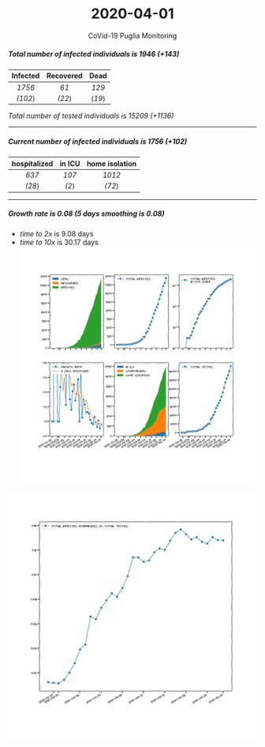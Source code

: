 <div align='center'>

# 2020-04-01
CoVid-19 Puglia Monitoring
</div>

##### Total number of infected individuals is 1946 (+143)
Infected | Recovered | Dead
:---: | :---: | :---:
*1756* | *61* | *129*
*(102*) | *(22*) | (*19*)

*Total number of tested individuals is 15209 (+1136)*
***
##### Current number of infected individuals is 1756 (+102)
hospitalized | in ICU | home isolation
:---: | :---: | :---:
*637* |*107* |*1012*
*(28*) |*(2*) |*(72*)
***
##### Growth rate is 0.08 (5 days smoothing is 0.08)
- *time to 2x* is 9.08 days
- *time to 10x* is 30.17 days
![stats][stats]

![infected_normalized][infected_normalized]

[stats]: stats_Puglia.png
[infected_normalized]: infected_normalized_Puglia.png
